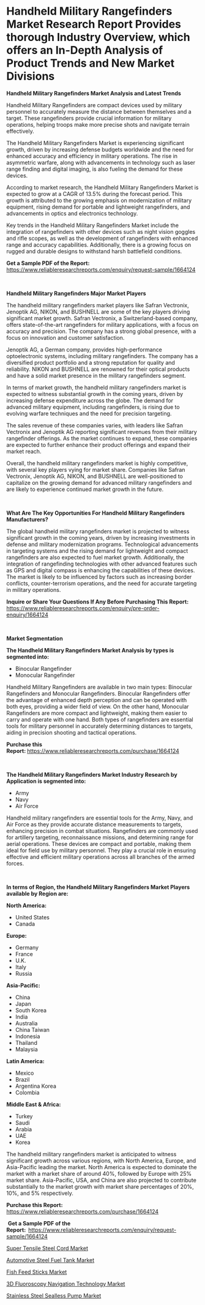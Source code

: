 <p><h1>Handheld Military Rangefinders Market Research Report Provides thorough Industry Overview, which offers an In-Depth Analysis of Product Trends and New Market Divisions</h1></p><p><strong>Handheld Military Rangefinders Market Analysis and Latest Trends</strong></p>
<p><p>Handheld Military Rangefinders are compact devices used by military personnel to accurately measure the distance between themselves and a target. These rangefinders provide crucial information for military operations, helping troops make more precise shots and navigate terrain effectively.</p><p>The Handheld Military Rangefinders Market is experiencing significant growth, driven by increasing defense budgets worldwide and the need for enhanced accuracy and efficiency in military operations. The rise in asymmetric warfare, along with advancements in technology such as laser range finding and digital imaging, is also fueling the demand for these devices.</p><p>According to market research, the Handheld Military Rangefinders Market is expected to grow at a CAGR of 13.5% during the forecast period. This growth is attributed to the growing emphasis on modernization of military equipment, rising demand for portable and lightweight rangefinders, and advancements in optics and electronics technology.</p><p>Key trends in the Handheld Military Rangefinders Market include the integration of rangefinders with other devices such as night vision goggles and rifle scopes, as well as the development of rangefinders with enhanced range and accuracy capabilities. Additionally, there is a growing focus on rugged and durable designs to withstand harsh battlefield conditions.</p></p>
<p><strong>Get a Sample PDF of the Report:&nbsp;</strong> <a href="https://www.reliableresearchreports.com/enquiry/request-sample/1664124">https://www.reliableresearchreports.com/enquiry/request-sample/1664124</a></p>
<p>&nbsp;</p>
<p><strong>Handheld Military Rangefinders Major Market Players</strong></p>
<p><p>The handheld military rangefinders market players like Safran Vectronix, Jenoptik AG, NIKON, and BUSHNELL are some of the key players driving significant market growth. Safran Vectronix, a Switzerland-based company, offers state-of-the-art rangefinders for military applications, with a focus on accuracy and precision. The company has a strong global presence, with a focus on innovation and customer satisfaction.</p><p>Jenoptik AG, a German company, provides high-performance optoelectronic systems, including military rangefinders. The company has a diversified product portfolio and a strong reputation for quality and reliability. NIKON and BUSHNELL are renowned for their optical products and have a solid market presence in the military rangefinders segment.</p><p>In terms of market growth, the handheld military rangefinders market is expected to witness substantial growth in the coming years, driven by increasing defense expenditure across the globe. The demand for advanced military equipment, including rangefinders, is rising due to evolving warfare techniques and the need for precision targeting.</p><p>The sales revenue of these companies varies, with leaders like Safran Vectronix and Jenoptik AG reporting significant revenues from their military rangefinder offerings. As the market continues to expand, these companies are expected to further enhance their product offerings and expand their market reach.</p><p>Overall, the handheld military rangefinders market is highly competitive, with several key players vying for market share. Companies like Safran Vectronix, Jenoptik AG, NIKON, and BUSHNELL are well-positioned to capitalize on the growing demand for advanced military rangefinders and are likely to experience continued market growth in the future.</p></p>
<p>&nbsp;</p>
<p><strong>What Are The Key Opportunities For Handheld Military Rangefinders Manufacturers?</strong></p>
<p><p>The global handheld military rangefinders market is projected to witness significant growth in the coming years, driven by increasing investments in defense and military modernization programs. Technological advancements in targeting systems and the rising demand for lightweight and compact rangefinders are also expected to fuel market growth. Additionally, the integration of rangefinding technologies with other advanced features such as GPS and digital compass is enhancing the capabilities of these devices. The market is likely to be influenced by factors such as increasing border conflicts, counter-terrorism operations, and the need for accurate targeting in military operations.</p></p>
<p><strong>Inquire or Share Your Questions If Any Before Purchasing This Report:</strong> <a href="https://www.reliableresearchreports.com/enquiry/pre-order-enquiry/1664124">https://www.reliableresearchreports.com/enquiry/pre-order-enquiry/1664124</a></p>
<p>&nbsp;</p>
<p><strong>Market Segmentation</strong></p>
<p><strong>The Handheld Military Rangefinders Market Analysis by types is segmented into:</strong></p>
<p><ul><li>Binocular Rangefinder</li><li>Monocular Rangefinder</li></ul></p>
<p><p>Handheld Military Rangefinders are available in two main types: Binocular Rangefinders and Monocular Rangefinders. Binocular Rangefinders offer the advantage of enhanced depth perception and can be operated with both eyes, providing a wider field of view. On the other hand, Monocular Rangefinders are more compact and lightweight, making them easier to carry and operate with one hand. Both types of rangefinders are essential tools for military personnel in accurately determining distances to targets, aiding in precision shooting and tactical operations.</p></p>
<p><strong>Purchase this Report:&nbsp;</strong><a href="https://www.reliableresearchreports.com/purchase/1664124">https://www.reliableresearchreports.com/purchase/1664124</a></p>
<p>&nbsp;</p>
<p><strong>The Handheld Military Rangefinders Market Industry Research by Application is segmented into:</strong></p>
<p><ul><li>Army</li><li>Navy</li><li>Air Force</li></ul></p>
<p><p>Handheld military rangefinders are essential tools for the Army, Navy, and Air Force as they provide accurate distance measurements to targets, enhancing precision in combat situations. Rangefinders are commonly used for artillery targeting, reconnaissance missions, and determining range for aerial operations. These devices are compact and portable, making them ideal for field use by military personnel. They play a crucial role in ensuring effective and efficient military operations across all branches of the armed forces.</p></p>
<p>&nbsp;</p>
<p><strong>In terms of Region, the Handheld Military Rangefinders Market Players available by Region are:</strong></p>
<p>
    <p> <strong> North America: </strong>
        <ul>
            <li>United States</li>
            <li>Canada</li>
        </ul>
        </p> 
    <p> <strong> Europe: </strong>
        <ul>
            <li>Germany</li>
            <li>France</li>
            <li>U.K.</li>
            <li>Italy</li>
            <li>Russia</li>
        </ul>
        </p> 
    <p> <strong> Asia-Pacific: </strong>
        <ul>
            <li>China</li>
            <li>Japan</li>
            <li>South Korea</li>
            <li>India</li>
            <li>Australia</li>
            <li>China Taiwan</li>
            <li>Indonesia</li>
            <li>Thailand</li>
            <li>Malaysia</li>
        </ul>
        </p> 
    <p> <strong> Latin America: </strong>
        <ul>
            <li>Mexico</li>
            <li>Brazil</li>
            <li>Argentina Korea</li>
            <li>Colombia</li>
        </ul>
        </p> 
    <p> <strong> Middle East & Africa: </strong>
        <ul>
            <li>Turkey</li>
            <li>Saudi</li>
            <li>Arabia</li>
            <li>UAE</li>
            <li>Korea</li>
        </ul>
    </p>
    </p>
<p><p>The handheld military rangefinders market is anticipated to witness significant growth across various regions, with North America, Europe, and Asia-Pacific leading the market. North America is expected to dominate the market with a market share of around 40%, followed by Europe with 25% market share. Asia-Pacific, USA, and China are also projected to contribute substantially to the market growth with market share percentages of 20%, 10%, and 5% respectively.</p></p>
<p><strong>Purchase this Report: </strong><a href="https://www.reliableresearchreports.com/purchase/1664124">https://www.reliableresearchreports.com/purchase/1664124</a></p>
<p>&nbsp;<strong>Get a Sample PDF of the Report:&nbsp;&nbsp;</strong><a href="https://www.reliableresearchreports.com/enquiry/request-sample/1664124">https://www.reliableresearchreports.com/enquiry/request-sample/1664124</a></p>
<p><strong></strong></p>
<p><p><a href="https://github.com/mahnoor2003/Market-Research-Report-List-3/blob/main/super-tensile-steel-cord-market.md">Super Tensile Steel Cord Market</a></p><p><a href="https://github.com/juancolorado15/Market-Research-Report-List-1/blob/main/automotive-steel-fuel-tank-market.md">Automotive Steel Fuel Tank Market</a></p><p><a href="https://github.com/Glendatilghmankmgz0rbhwpy/Market-Research-Report-List-1/blob/main/fish-feed-sticks-market.md">Fish Feed Sticks Market</a></p><p><a href="https://github.com/BryceTownsendr/Market-Research-Report-List-3/blob/main/3d-fluoroscopy-navigation-technology-market.md">3D Fluoroscopy Navigation Technology Market</a></p><p><a href="https://github.com/mohamedbakry57/Market-Research-Report-List-2/blob/main/stainless-steel-sealless-pump-market.md">Stainless Steel Sealless Pump Market</a></p></p>